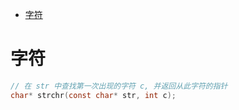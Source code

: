 <!-- TOC -->

- [字符](#字符)

<!-- /TOC -->

# 字符

```c
// 在 str 中查找第一次出现的字符 c, 并返回从此字符的指针
char* strchr(const char* str, int c);
```
